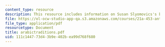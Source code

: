 ```yaml
---
content_type: resource
description: This resource includes information on Susan Slyomovics's book.
file: https://ol-ocw-studio-app-qa.s3.amazonaws.com/courses/21a-453-anthropology-of-the-middle-east-spring-2004/111c144773d43b9e402bea99d768f680_arabictraditions.pdf
file_type: application/pdf
resourcetype: Document
title: arabictraditions.pdf
uid: 111c1447-73d4-3b9e-402b-ea99d768f680
---
```

